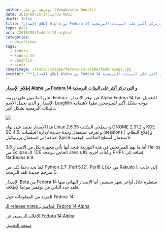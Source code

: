 ```yaml
---
author: يوغرطة بن علي (Youghourta Benali)
date: 2010-08-26T17:11:02.000Z
draft: false
title: 'إطلاق الإصدار Alpha من Fedora 14 و التي تركز أكثر على البيئات البرمجية '
type: post
url: /2010/08/fedora-14-alpha/
categories:
  - Unix/Linux
tags:
  - fedora
  - Fodera 14
  - Laughlin
  - Linux
coverImage: /static/images/fedora-14-alpha/fedoraLogo.jpg
excerpt: "**[إطلاق الإصدار Alpha من Fedora 14 و التي تركز أكثر على البيئات البرمجية](https://www.it-scoop.com/2010/08/fedora-14-alpha/)**\n\nأعلن القائمون على توزيعة Fedora\_ \_عن توفر الإصدار Alpha Fodera 14 للتحميل. هذا الإصدار و الذي يحمل الاسم Laughlin موجه بشكل أكبر للمبرمجين نظرا لاهتمامه بالبيئات البرمجية بشكل"
---
```

**[إطلاق الإصدار Alpha من Fedora 14 و التي تركز أكثر على البيئات البرمجية](https://www.it-scoop.com/2010/08/fedora-14-alpha/)**

أعلن القائمون على توزيعة Fedora   عن توفر الإصدار Alpha Fodera 14 للتحميل. هذا الإصدار و الذي يحمل الاسم Laughlin موجه بشكل أكبر للمبرمجين نظرا لاهتمامه بالبيئات البرمجية بشكل أكبر.

![](/static/images/fedora-14-alpha/fedoraLogo.jpg)

هذا الإصدار يعتمد على نواة Linux 2.6.35 و سطحي المكتب GNOME 2.31.2 و KDE SC 4.5، و تعرف استعمال وحدة جديدة لإدارة الجلسات (sessions ) و إقلاع النظام. إضافة إلى استعمال بروتوكول Spice لاستعمال أسطح المكاتب الوهمية.

أما ما يهم المبرمجين في هذه التوزيعة فنجد أنها تأتي مجهزة بكل من الإصدار 3.6 Helios من Eclipse الـ  IDE الخاص ببرمجة Java (و لغات أخرى كالـ PHP). إضافة إلى NetBeans 6.9.

كما نجد دعما لكل من Python 2.7 ،Perl 5.12 ، Perl6 (من خلال Rakudo ). إلى جانب مترجم جديدة للغة البرمجة D.

الإصدار Beta من Fedora 14 منتظرة خلال أواخر شهر سبتمبر، أما الإصدار النهائي منها فلقد حدد الثاني من نوفمبر موعدا لإطلاقه.

للمزيد من المعلومات حول Fedora 14:

[الـ release notes الخاصة بـ Fedora 14 Alpha](http://fedoraproject.org/wiki/Fedora\_14\_Alpha_release_notes)

[الإعلان الرسمي عن Fedora 14 Alpha](https://fedoraproject.org/wiki/F14\_Alpha_release_announcement)

[صفحة التحميل](http://mirrors.fedoraproject.org/publiclist/Fedora/14-Alpha/?wkrnF14a)
